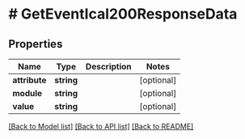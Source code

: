 # # GetEventIcal200ResponseData

## Properties

Name | Type | Description | Notes
------------ | ------------- | ------------- | -------------
**attribute** | **string** |  | [optional]
**module** | **string** |  | [optional]
**value** | **string** |  | [optional]

[[Back to Model list]](../../README.md#models) [[Back to API list]](../../README.md#endpoints) [[Back to README]](../../README.md)
